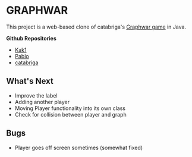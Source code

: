 # GRAPHWAR

This project is a web-based clone of catabriga's [Graphwar game](https://graphwar.com/graphwar_1/index.html) in Java.

**Github Repositories**

- [Kak1](https://github.com/Kakj1/Graphwar)
- [Pablo](https://github.com/cspablocortez/Graphwar)
- [catabriga](https://github.com/catabriga/graphwar)

## What's Next

- Improve the label 
- Adding another player 
- Moving Player functionality into its own class
- Check for collision between player and graph

## Bugs

- Player goes off screen sometimes (somewhat fixed)
